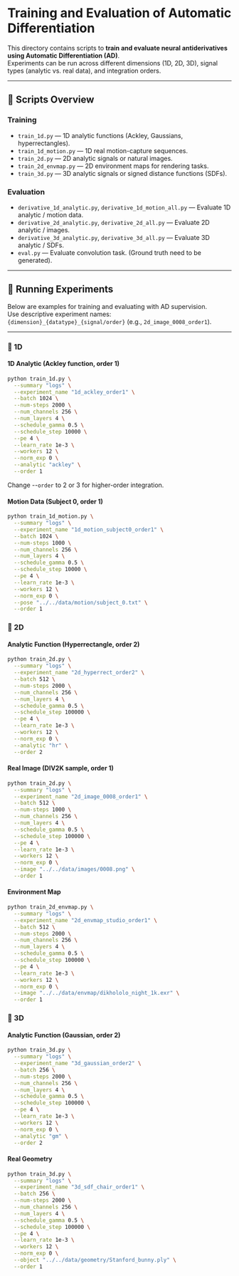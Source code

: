 # Training and Evaluation of Automatic Differentiation

This directory contains scripts to **train and evaluate neural antiderivatives using Automatic Differentiation (AD)**.  
Experiments can be run across different dimensions (1D, 2D, 3D), signal types (analytic vs. real data), and integration orders.

---

## 📂 Scripts Overview

### Training
- `train_1d.py` — 1D analytic functions (Ackley, Gaussians, hyperrectangles).  
- `train_1d_motion.py` — 1D real motion-capture sequences.  
- `train_2d.py` — 2D analytic signals or natural images.  
- `train_2d_envmap.py` — 2D environment maps for rendering tasks.  
- `train_3d.py` — 3D analytic signals or signed distance functions (SDFs).  

### Evaluation
- `derivative_1d_analytic.py`, `derivative_1d_motion_all.py` — Evaluate 1D analytic / motion data.  
- `derivative_2d_analytic.py`, `derivative_2d_all.py` — Evaluate 2D analytic / images.  
- `derivative_3d_analytic.py`, `derivative_3d_all.py` — Evaluate 3D analytic / SDFs.  
- `eval.py` — Evaluate convolution task. (Ground truth need to be generated).  

---

## 🚀 Running Experiments

Below are examples for training and evaluating with AD supervision.  
Use descriptive experiment names:  
`{dimension}_{datatype}_{signal/order}` (e.g., `2d_image_0008_order1`).  

---

### 🔹 1D
#### 1D Analytic (Ackley function, order 1)
```bash
python train_1d.py \
  --summary "logs" \
  --experiment_name "1d_ackley_order1" \
  --batch 1024 \
  --num-steps 2000 \
  --num_channels 256 \
  --num_layers 4 \
  --schedule_gamma 0.5 \
  --schedule_step 10000 \
  --pe 4 \
  --learn_rate 1e-3 \
  --workers 12 \
  --norm_exp 0 \
  --analytic "ackley" \
  --order 1
```

Change --`order` to 2 or 3 for higher-order integration.

#### Motion Data (Subject 0, order 1)

```bash
python train_1d_motion.py \
  --summary "logs" \
  --experiment_name "1d_motion_subject0_order1" \
  --batch 1024 \
  --num-steps 1000 \
  --num_channels 256 \
  --num_layers 4 \
  --schedule_gamma 0.5 \
  --schedule_step 10000 \
  --pe 4 \
  --learn_rate 1e-3 \
  --workers 12 \
  --norm_exp 0 \
  --pose "../../data/motion/subject_0.txt" \
  --order 1
```

### 🔹 2D

#### Analytic Function (Hyperrectangle, order 2)

```bash
python train_2d.py \
  --summary "logs" \
  --experiment_name "2d_hyperrect_order2" \
  --batch 512 \
  --num-steps 2000 \
  --num_channels 256 \
  --num_layers 4 \
  --schedule_gamma 0.5 \
  --schedule_step 100000 \
  --pe 4 \
  --learn_rate 1e-3 \
  --workers 12 \
  --norm_exp 0 \
  --analytic "hr" \
  --order 2
```

#### Real Image (DIV2K sample, order 1)
```bash
python train_2d.py \
  --summary "logs" \
  --experiment_name "2d_image_0008_order1" \
  --batch 512 \
  --num-steps 1000 \
  --num_channels 256 \
  --num_layers 4 \
  --schedule_gamma 0.5 \
  --schedule_step 100000 \
  --pe 4 \
  --learn_rate 1e-3 \
  --workers 12 \
  --norm_exp 0 \
  --image "../../data/images/0008.png" \
  --order 1
```

#### Environment Map

```bash
python train_2d_envmap.py \
  --summary "logs" \
  --experiment_name "2d_envmap_studio_order1" \
  --batch 512 \
  --num-steps 2000 \
  --num_channels 256 \
  --num_layers 4 \
  --schedule_gamma 0.5 \
  --schedule_step 100000 \
  --pe 4 \
  --learn_rate 1e-3 \
  --workers 12 \
  --norm_exp 0 \
  --image "../../data/envmap/dikhololo_night_1k.exr" \
  --order 1
```

### 🔹 3D

#### Analytic Function (Gaussian, order 2)

```bash
python train_3d.py \
  --summary "logs" \
  --experiment_name "3d_gaussian_order2" \
  --batch 256 \
  --num-steps 2000 \
  --num_channels 256 \
  --num_layers 4 \
  --schedule_gamma 0.5 \
  --schedule_step 100000 \
  --pe 4 \
  --learn_rate 1e-3 \
  --workers 12 \
  --norm_exp 0 \
  --analytic "gm" \
  --order 2
```

#### Real Geometry
```bash
python train_3d.py \
  --summary "logs" \
  --experiment_name "3d_sdf_chair_order1" \
  --batch 256 \
  --num-steps 2000 \
  --num_channels 256 \
  --num_layers 4 \
  --schedule_gamma 0.5 \
  --schedule_step 100000 \
  --pe 4 \
  --learn_rate 1e-3 \
  --workers 12 \
  --norm_exp 0 \
  --object "../../data/geometry/Stanford_bunny.ply" \
  --order 1
```